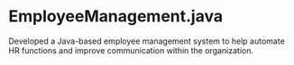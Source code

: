 # EmployeeManagement.java
Developed a Java-based employee management system to help automate HR functions and improve communication within the organization. 
